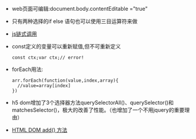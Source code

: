 - web页面可编辑:document.body.contentEditable ="true"
- 只有两种选择的if else 语句也可以使用三目运算符来做
- [js链式调用](http://blog.csdn.net/CherishLyf/article/details/50517425)
- const定义的变量可以重新赋值,但不可重新定义

      const ctx;var ctx;// error!
- forEach用法:
 
      arr.forEach(function(value,index,array){
        //value=array[index]
      })
- h5 dom增加了3个选择器方法querySelectorAll()、querySelector()和matchesSelector()，极大的改善了性能。（也增加了一个不用jquery的重要理由）
- [HTML DOM add() 方法](http://www.w3school.com.cn/jsref/met_select_add.asp)
